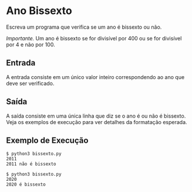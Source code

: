 # Ano Bissexto

Escreva um programa que verifica se um ano é bissexto ou não.

*Importante.* Um ano é bissexto se for divisível por 400 ou se for divisível por 4 e não por 100.

## Entrada

A entrada consiste em um único valor inteiro correspondendo ao ano que deve ser verificado.

## Saída

A saída consiste em uma única linha que diz se o ano é ou não é bissexto. Veja os exemplos de execução para ver detalhes da formatação esperada.

## Exemplo de Execução

```
$ python3 bissexto.py
2011
2011 não é bissexto
```

```
$ python3 bissexto.py
2020
2020 é bissexto
```